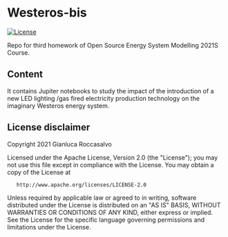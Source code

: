 # Westeros-bis
[![License](https://img.shields.io/badge/License-Apache%202.0-blue.svg)](https://opensource.org/licenses/Apache-2.0)

Repo for third homework of Open Source Energy System Modelling 2021S Course. 

## Content
It contains Jupiter notebooks to study the impact of the introduction of a new LED lighting /gas fired electricity production technology on the imaginary Westeros energy system.

## License disclaimer
Copyright 2021 Gianluca Roccasalvo

   Licensed under the Apache License, Version 2.0 (the "License");
   you may not use this file except in compliance with the License.
   You may obtain a copy of the License at

       http://www.apache.org/licenses/LICENSE-2.0

   Unless required by applicable law or agreed to in writing, software
   distributed under the License is distributed on an "AS IS" BASIS,
   WITHOUT WARRANTIES OR CONDITIONS OF ANY KIND, either express or implied.
   See the License for the specific language governing permissions and
   limitations under the License.
